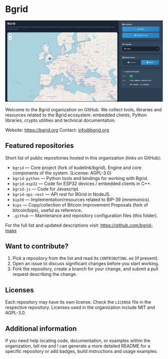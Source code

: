 
# Bgrid

![image](bgrid-github-small.png)

Welcome to the Bgrid organization on GitHub. We collect tools, libraries and resources related to the Bgrid ecosystem: embedded clients, Python libraries, crypto utilities and technical documentation.

Website: https://bgrid.org
Contact: info@bgrid.org

## Featured repositories

Short list of public repositories hosted in this organization (links on GitHub):

- `bgrid` — Core project (fork of kudelink/bgrid). Engine and core components of the system. (License: AGPL-3.0)
- `bgrid-python` — Python tools and bindings for working with Bgrid.
- `bgrid-esp32` — Code for ESP32 devices / embedded clients in C++.
- `bgrid-js` — Code for Javascript.
- `bgrid-api-rest` — API rest for BGrid in NodeJS.
- `bip39` — Implementation/resources related to BIP-39 (mnemonics).
- `bips` — Copy/collection of Bitcoin Improvement Proposals (fork of bitcoin/bips), useful as reference.
- `.github` — Maintenance and repository configuration files (this folder).

For the full list and updated descriptions visit: https://github.com/bgrid-maps

## Want to contribute?

1. Pick a repository from the list and read its `CONTRIBUTING.md` (if present).
2. Open an issue to discuss significant changes before you start working.
3. Fork the repository, create a branch for your change, and submit a pull request describing the change.

## Licenses
Each repository may have its own license. Check the `LICENSE` file in the respective repository. Licenses used in the organization include MIT and AGPL-3.0.

## Additional information

If you need help locating code, documentation, or examples within the organization, tell me and I can generate a more detailed README for a specific repository or add badges, build instructions and usage examples.
